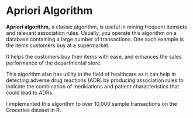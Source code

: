 # Apriori Algorithm
  
**Apriori algorithm,** a classic algorithm, is useful in mining frequent itemsets and relevant association rules. Usually, you operate this algorithm on a database containing a large number of transactions. One such example is the items customers buy at a supermarket.

It helps the customers buy their items with ease, and enhances the sales performance of the departmental store.

This algorithm also has utility in the field of healthcare as it can help in detecting adverse drug reactions (ADR) by producing association rules to indicate the combination of medications and patient characteristics that could lead to ADRs.


I implemented this algorithm to over 10,000 sample transactions on the Groceries dataset in R. 
